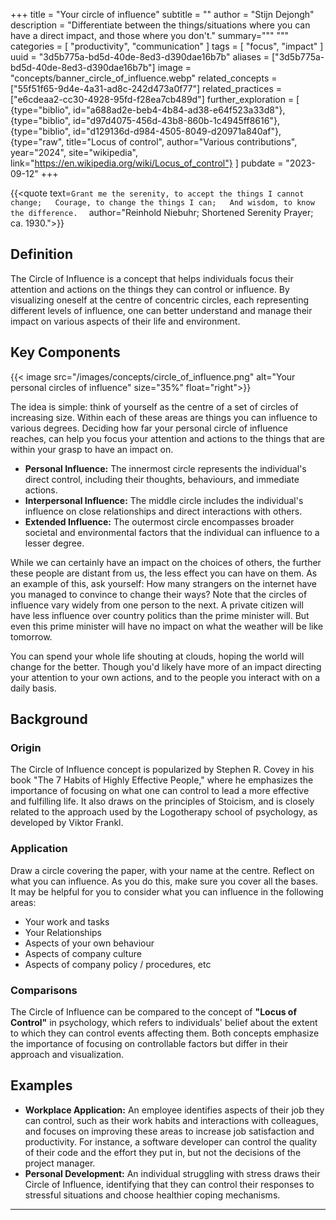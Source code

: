 +++
title = "Your circle of influence"
subtitle = ""
author = "Stijn Dejongh"
description = "Differentiate between the things/situations where you can have a direct impact, and those where you don't."
summary="""
"""
categories = [
    "productivity", "communication"
]
tags = [
    "focus", "impact"
]
uuid = "3d5b775a-bd5d-40de-8ed3-d390dae16b7b"
aliases = ["3d5b775a-bd5d-40de-8ed3-d390dae16b7b"]
image = "concepts/banner_circle_of_influence.webp"
related_concepts = ["55f51f65-9d4e-4a31-ad8c-242d473a0f77"]
related_practices = ["e6cdeaa2-cc30-4928-95fd-f28ea7cb489d"]
further_exploration = [
  {type="biblio", id="a688ad2e-beb4-4b84-ad38-e64f523a33d8"},
  {type="biblio", id="d97d4075-456d-43b8-860b-1c4945ff8616"},
  {type="biblio", id="d129136d-d984-4505-8049-d20971a840af"},
  {type="raw", title="Locus of control", author="Various contributions", year="2024", site="wikipedia", link="https://en.wikipedia.org/wiki/Locus_of_control"}
]
pubdate = "2023-09-12"
+++

{{<quote text=`
Grant me the serenity, to accept the things I cannot change;  
Courage, to change the things I can;  
And wisdom, to know the difference.  
`
author="Reinhold Niebuhr; Shortened Serenity Prayer; ca. 1930.">}}

## Definition

The Circle of Influence is a concept that helps individuals focus their attention and actions on the things they can control or influence. By
visualizing oneself at the centre of concentric circles, each representing different levels of influence, one can better understand and manage their
impact on various aspects of their life and environment.

## Key Components

{{< image src="/images/concepts/circle_of_influence.png"  alt="Your personal circles of influence" size="35%" float="right">}}

The idea is simple: think of yourself as the centre of a set of circles of increasing size.
Within each of these areas are things you can influence to various degrees.
Deciding how far your personal circle of influence reaches, can help you focus your attention and actions to the things that are within your
grasp to have an impact on.

* **Personal Influence:** The innermost circle represents the individual's direct control, including their thoughts, behaviours, and immediate
  actions.
* **Interpersonal Influence:** The middle circle includes the individual's influence on close relationships and direct interactions with others.
* **Extended Influence:** The outermost circle encompasses broader societal and environmental factors that the individual can influence to a lesser
  degree.

While we can certainly have an impact on the choices of others, the further these people are distant from us, the less effect you can have on
them. As an example of this, ask yourself: How many strangers on the internet have you managed to convince to change their ways?
Note that the circles of influence vary widely from one person to the next. A private citizen will have less influence over country politics
than the prime minister will. But even this prime minister will have no impact on what the weather will be like tomorrow.

You can spend your whole life shouting at clouds, hoping the world will change for the better.
Though you'd likely have more of an impact directing your attention to your own actions, and to the people you interact with on a daily basis.

## Background

### Origin

The Circle of Influence concept is popularized by Stephen R. Covey in his book "The 7 Habits of Highly Effective People," where he emphasizes the
importance of focusing on what one can control to lead a more effective and fulfilling life. It also draws on the principles of Stoicism, and is
closely related to the approach used by the Logotherapy school of psychology, as developed by Viktor Frankl.

### Application

Draw a circle covering the paper, with your name at the centre. Reflect on what you can influence. As you do this, make sure you cover all the
bases. It may be helpful for you to consider what you can influence in the following areas:

* Your work and tasks
* Your Relationships
* Aspects of your own behaviour
* Aspects of company culture
* Aspects of company policy / procedures, etc

### Comparisons

The Circle of Influence can be compared to the concept of __"Locus of Control"__ in psychology, which refers to individuals' belief about the
extent to which they can control events affecting them. Both concepts emphasize the importance of focusing on controllable factors but differ in
their approach and visualization.

## Examples

* **Workplace Application:** An employee identifies aspects of their job they can control, such as their work habits and interactions with
  colleagues, and focuses on improving these areas to increase job satisfaction and productivity. For instance, a software developer can control
  the quality of their code and the effort they put in, but not the decisions of the project manager.
* **Personal Development:** An individual struggling with stress draws their Circle of Influence, identifying that they can control their responses
  to stressful situations and choose healthier coping mechanisms.


---

